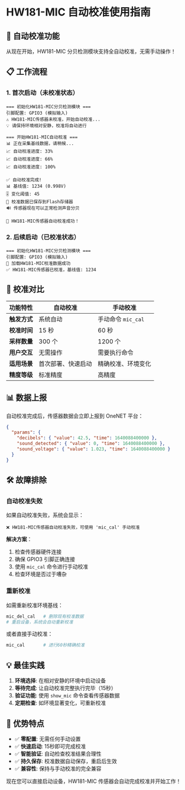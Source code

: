 # HW181-MIC 自动校准使用指南

## 🎉 自动校准功能

从现在开始，HW181-MIC 分贝检测模块支持全自动校准，无需手动操作！

## 📋 工作流程

### 1. 首次启动（未校准状态）
```
=== 初始化HW181-MIC分贝检测模块 ===
引脚配置: GPIO3 (模拟输入)
⚠️ HW181-MIC传感器未校准，开始自动校准...
💡 请保持环境相对安静，校准将自动进行

=== 开始HW181-MIC自动校准 ===
📊 正在采集基线数据，请稍候...
📈 自动校准进度: 33%
📈 自动校准进度: 66%
📈 自动校准进度: 100%

✅ 自动校准完成!
📊 基线值: 1234 (0.998V)
🎚️ 变化阈值: 45
💾 校准数据已保存到Flash存储器
🔊 传感器现在可以正常检测声音分贝

🎉 HW181-MIC传感器自动校准成功！
```

### 2. 后续启动（已校准状态）
```
=== 初始化HW181-MIC分贝检测模块 ===
引脚配置: GPIO3 (模拟输入)
📁 加载HW181-MIC校准数据成功
✅ HW181-MIC传感器已校准，基线值: 1234
```

## 🔄 校准对比

| 功能特性 | 自动校准 | 手动校准 |
|---------|----------|----------|
| **触发方式** | 系统自动 | 手动命令 `mic_cal` |
| **校准时间** | 15 秒 | 60 秒 |
| **采样数量** | 300 个 | 1200 个 |
| **用户交互** | 无需操作 | 需要执行命令 |
| **适用场景** | 首次部署、快速启动 | 精确校准、环境变化 |
| **精度等级** | 标准精度 | 高精度 |

## 📊 数据上报

自动校准完成后，传感器数据会立即上报到 OneNET 平台：

```json
{
  "params": {
    "decibels": { "value": 42.5, "time": 1640088400000 },
    "sound_detected": { "value": 0, "time": 1640088400000 },
    "sound_voltage": { "value": 1.023, "time": 1640088400000 }
  }
}
```

## 🛠️ 故障排除

### 自动校准失败
如果自动校准失败，系统会显示：
```
❌ HW181-MIC传感器自动校准失败，可使用 'mic_cal' 手动校准
```

**解决方案**：
1. 检查传感器硬件连接
2. 确保 GPIO3 引脚正确连接
3. 使用 `mic_cal` 命令进行手动校准
4. 检查环境是否过于嘈杂

### 重新校准
如需重新校准环境基线：
```bash
mic_del_cal   # 删除现有校准数据
# 重启设备，系统会自动重新校准
```

或者直接手动校准：
```bash
mic_cal       # 进行60秒精确校准
```

## 💡 最佳实践

1. **环境选择**: 在相对安静的环境中启动设备
2. **等待完成**: 让自动校准完整执行完毕（15秒）
3. **验证功能**: 使用 `show_mic` 命令查看传感器数据
4. **定期检查**: 如环境显著变化，可重新校准

## 🎯 优势特点

- ✅ **零配置**: 无需任何手动设置
- ✅ **快速启动**: 15秒即可完成校准
- ✅ **智能验证**: 自动检查校准结果合理性
- ✅ **持久保存**: 校准数据自动保存，重启后生效
- ✅ **兼容性**: 保持与手动校准的完全兼容

现在您可以直接启动设备，HW181-MIC 传感器会自动完成校准并开始工作！
